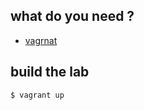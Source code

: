 what do you need ? 
---
* [vagrnat](https://www.vagrantup.com/)


build the lab
---

```
$ vagrant up 
```